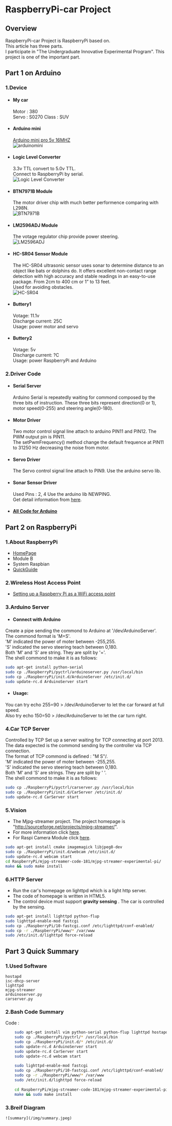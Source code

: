RaspberryPi-car Project
======
Overview
-----
RaspberryPi-car Project is RaspberryPi based on.    
This article has three parts.  
I participate in "The Undergraduate Innovative Experimental Program". This project is one of the important part.  

Part 1 on Arduino
-----

### 1.Device
- #### My car  
    Motor : 380  
    Servo : S0270
    Class : SUV  

- #### Arduino mini  
    [Arduino mini pro 5v 16MHZ](http://arduino.cc/en/Main/ArduinoBoardMini)  
    ![arduinomini](/img/arduinomini.jpg)

- #### Logic Level Converter  
    3.3v TTL convert to 5.0v TTL.  
    Connect to RaspberryPi by serial.  
    ![Logic Level Converter](/img/logiclevelconverter.jpg)  

- #### BTN7971B Module 
    The motor driver chip with much better performence comparing with L298N.  
    ![BTN7971B](/img/BTN7971B.JPG)  

- #### LM2596ADJ Module  
    The votage regulator chip provide power steering.   
    ![LM2596ADJ](/img/LM2596ADJ.jpg)  

- #### HC-SR04 Sensor Module  
    The HC-SR04 ultrasonic sensor uses sonar to determine distance to an object like bats or dolphins do. It offers excellent non-contact range detection with high accuracy and stable readings in an easy-to-use package. From 2cm to 400 cm or 1” to 13 feet.   
    Used for avoiding obstacles.  
    ![HC-SR04](/img/HC-SR04.jpg)  

- #### Buttery1  
    Votage: 11.1v  
    Discharge current: 25C  
    Usage: power motor and servo  

- #### Buttery2  
    Votage: 5v  
    Discharge current: ?C  
    Usage: power RaspberryPi and Arduino  


### 2.Driver Code
- #### Serial Server  
    Arduino Serial is repeatedly waiting for commond composed by the three bits of instruction. These three bits represent direction(0 or 1), motor speed(0-255) and steering angle(0-180).

- #### Motor Driver  
    Two motor control signal line attach to arduino PIN11 and PIN12. The PWM output pin is PIN11.  
    The setPwmFrequency() method change the default frequence at PIN11 to 31250 Hz decreasing the noise from motor.  

- #### Servo Driver  
    The Servo control signal line attach to PIN9. Use the arduino servo lib.  

- #### Sonar Sensor Driver  
    Used Pins : 2, 4
    Use the arduino lib NEWPING.  
    Get detail information from [here](http://playground.arduino.cc/Code/NewPing).  

- #### [__All Code for Arduino__](/Arduino/minictrl/minictrl.ino)  

Part 2 on RaspberryPi 
-----

### 1.About RaspberryPi
- [HomePage](http://www.raspberrypi.org/)
- Module B
- System Raspbian
- [QuickGuide](http://www.raspberrypi.org/quick-start-guide)

### 2.Wireless Host Access Point

- [Setting up a Raspberry Pi as a WiFi access point](http://learn.adafruit.com/setting-up-a-raspberry-pi-as-a-wifi-access-point/overview) 

### 3.Arduino Server

- #### Connect with Arduino
Create a pipe sending the commond to Arduino at '/dev/ArduinoServer'.   
The commond format is 'M=S'.  
'M' indicated the power of moter between -255,255.  
'S' indicated the servo steering teach between 0,180.  
Both 'M' and 'S' are string. They are split by '='.  
The shell commond to make it is as follows:
``` bash
sudo apt-get install python-serial
sudo cp ./RaspberryPi/pyctrl/arduinoserver.py /usr/local/bin
sudo cp ./RaspberryPi/init.d/ArduinoServer /etc/init.d/
sudo update-rc.d ArduinoServer start 
```


- #### Usage:
You can try echo 255=90 > /dev/ArduinoServer to let the car forward at full speed.  
Also try echo 150=50 > /dev/ArduinoServer to let the car turn right.  

### 4.Car TCP Server

Controlled by TCP Set up a server waiting for TCP connecting at port 2013. The data expected is the commond sending by the controller via TCP connection.  
The format of TCP commond is defined : "M S"/.  
'M' indicated the power of moter between -255,255.  
'S' indicated the servo steering teach between 0,180.  
Both 'M' and 'S' are strings. They are split by ' '.  
The shell commond to make it is as follows:
``` bash
sudo cp ./RaspberryPi/pyctrl/carserver.py /usr/local/bin
sudo cp ./RaspberryPi/init.d/CarServer /etc/init.d/
sudo update-rc.d CarServer start 
```

### 5.Vision
- The Mjpg-streamer project. The project homepage is "http://sourceforge.net/projects/mjpg-streamer/".  
- For more information click [here](http://wolfpaulus.com/journal/embedded/raspberrypi_webcam).  
- For Raspi Camera Module click [here](https://github.com/jacksonliam/mjpg-streamer).   

```bash
sudo apt-get install cmake imagemagick libjpeg8-dev
sudo cp ./RaspberryPi/init.d/webcam /etc/init.d/
sudo update-rc.d webcam start 
cd RaspberryPi/mjpg-streamer-code-181/mjpg-streamer-experimental-pi/
make && sudo make install

```


### 6.HTTP Server
- Run the car's homepage on lighttpd which is a light http server.
- The code of homepage is written in HTML5. 
- The control device must support __gravity sensing__ .  The car is controlled by the sensing.

```bash
sudo apt-get install lighttpd python-flup
sudo lighttpd-enable-mod fastcgi
sudo cp ./RaspberryPi/10-fastcgi.conf /etc/lighttpd/conf-enabled/
sudo cp -r ./RaspberryPi/www/* /var/www
sudo /etc/init.d/lighttpd force-reload
```


Part 3 Quick Summary
------
### 1.Used Software
    hostapd  
    isc-dhcp-server  
    lighttpd  
    mjpg-streamer  
    arduinoserver.py  
    carserver.py  
### 2.Bash Code Summary  
  Code :  
```bash   
    sudo apt-get install vim python-serial python-flup lighttpd hostapd isc-dhcp-server imagemagick libjpeg8-dev cmake
    sudo cp ./RaspberryPi/pyctrl/* /usr/local/bin
    sudo cp ./RaspberryPi/init.d/* /etc/init.d/
    sudo update-rc.d ArduinoServer start
    sudo update-rc.d CarServer start
    sudo update-rc.d webcam start
    
    sudo lighttpd-enable-mod fastcgi
    sudo cp ./RaspberryPi/10-fastcgi.conf /etc/lighttpd/conf-enabled/
    sudo cp -r ./RaspberryPi/www/* /var/www
    sudo /etc/init.d/lighttpd force-reload
    
    cd RaspberryPi/mjpg-streamer-code-181/mjpg-streamer-experimental-pi/
    make && sudo make install
```
  
### 3.Breif Diagram
    ![summary](/img/summary.jpeg)
    
    









